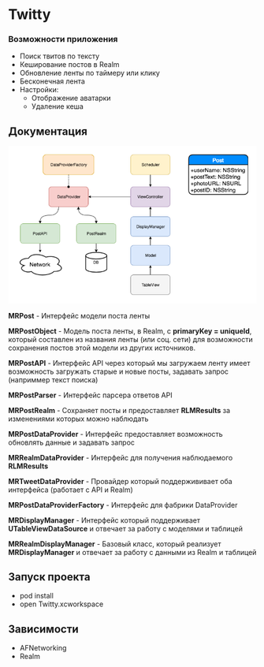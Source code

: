 # Twitty


### **Возможности приложения**
* Поиск твитов по тексту
* Кеширование постов  в Realm
* Обновление ленты по таймеру или клику
* Бесконечная лента
* Настройки:
	*  Отображение аватарки
	*  Удаление кеша


## **Документация**
![alt text](https://github.com/EvsenevDev/Twitty/blob/master/Diagram.png)

**MRPost** - Интерфейс модели поста ленты

**MRPostObject** - Модель поста ленты, в Realm, с **primaryKey = uniqueId**, который составлен из названия ленты (или соц. сети) для возможности сохранения постов этой модели из других источников.

**MRPostAPI** - Интерфейс API через который мы загружаем ленту имеет возможность загружать старые и новые посты, задавать запрос (наприммер текст поиска)

**MRPostParser** - Интерфейс парсера ответов API

**MRPostRealm** - Сохраняет посты и предоставляет **RLMResults** за изменениями которых можно наблюдать

**MRPostDataProvider** - Интерфейс предоставляет возможность обновлять данные и задавать запрос

**MRRealmDataProvider** - Интерфейс для получения наблюдаемого **RLMResults**

**MRTweetDataProvider** - Провайдер который поддержививает оба интерфейса (работает с API и Realm)

**MRPostDataProviderFactory** - Интерфейс для фабрики DataProvider

**MRDisplayManager** - Интерфейс который поддерживает **UTableViewDataSource** и отвечает за работу с моделями и таблицей

**MRRealmDisplayManager** - Базовый класс, который реализует **MRDisplayManager** и отвечает за работу с данными из Realm и таблицей

## **Запуск проекта**
* pod install
* open Twitty.xcworkspace


## **Зависимости**
* AFNetworking
* Realm
